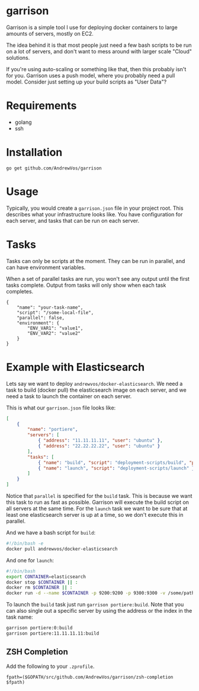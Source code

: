 # garrison

Garrison is a simple tool I use for deploying docker containers to large amounts
of servers, mostly on EC2.

The idea behind it is that most people just need a few bash scripts to be run on
a lot of servers, and don't want to mess around with larger scale "Cloud" solutions.

If you're using auto-scaling or something like that, then this probably isn't for you.
Garrison uses a push model, where you probably need a pull model. Consider just setting up
your build scripts as "User Data"?

# Requirements

* golang
* ssh

# Installation

	go get github.com/AndrewVos/garrison

# Usage

Typically, you would create a ```garrison.json``` file in your project root.
This describes what your infrastructure looks like.
You have configuration for each server, and tasks that can be run on each server.

# Tasks
Tasks can only be scripts at the moment. They can be run in parallel, and can have
environment variables.

When a set of parallel tasks are run, you won't see any output
until the first tasks complete. Output from tasks will only show when each task completes.

	{
		"name": "your-task-name",
		"script": "/some-local-file",
		"parallel": false,
		"environment": {
			"ENV_VAR1": "value1",
			"ENV_VAR2": "value2"
		}
	}

# Example with Elasticsearch

Lets say we want to deploy ```andrewvos/docker-elasticsearch```. We need a task
to build (docker pull) the elasticsearch image on each server, and we need a task
to launch the container on each server.

This is what our ```garrison.json``` file looks like:

```json
[
	{
		"name": "portiere",
		"servers": [
			{ "address": "11.11.11.11", "user": "ubuntu" },
			{ "address": "22.22.22.22", "user": "ubuntu" }
		],
		"tasks": [
			{ "name": "build", "script": "deployment-scripts/build", "parallel": true },
			{ "name": "launch", "script": "deployment-scripts/launch" }
		]
	}
]
```

Notice that ```parallel``` is specified for the ```build``` task. This is because we want this task to run
as fast as possible. Garrison will execute the build script on all servers at the same time.
For the ```launch``` task we want to be sure that at least one elasticsearch server is up at a time, so we
don't execute this in parallel.

And we have a bash script for ```build```:

```bash
#!/bin/bash -e
docker pull andrewvos/docker-elasticsearch
```

And one for ```launch```:

```bash
#!/bin/bash
export CONTAINER=elasticsearch
docker stop $CONTAINER || :
docker rm $CONTAINER || :
docker run -d --name $CONTAINER -p 9200:9200 -p 9300:9300 -v /some/path:/var/lib/elasticsearch andrewvos/docker-elasticsearch
```

To launch the ```build``` task just run ```garrison portiere:build```. Note that you can also single out a specific server by using
the address or the index in the task name:

```bash
garrison portiere:0:build
garrison portiere:11.11.11.11:build
```

## ZSH Completion

Add the following to your ```.zprofile```.

    fpath=($GOPATH/src/github.com/AndrewVos/garrison/zsh-completion $fpath)
